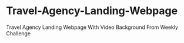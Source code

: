 # Travel-Agency-Landing-Webpage
Travel Agency Landing Webpage With Video Background From Weekly Challenge
